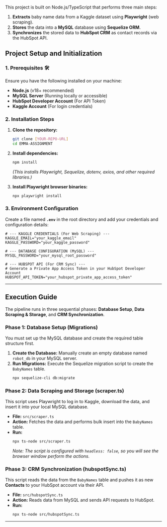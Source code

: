 This project is built on Node.js/TypeScript that performs three main steps:

1.  **Extracts** baby name data from a Kaggle dataset using **Playwright** (web scraping).
2.  **Stores** the data into a **MySQL** database using **Sequelize ORM**.
3.  **Synchronizes** the stored data to **HubSpot CRM** as contact records via the HubSpot API.

## Project Setup and Initialization

### 1\. Prerequisites 🛠️

Ensure you have the following installed on your machine:

  * **Node.js** (v18+ recommended)
  * **MySQL Server** (Running locally or accessible)
  * **HubSpot Developer Account** (For API Token)
  * **Kaggle Account** (For login credentials)

### 2\. Installation Steps

1.  **Clone the repository:**

    ```bash
    git clone [YOUR-REPO-URL]
    cd EMMA-ASSIGNMENT
    ```

2.  **Install dependencies:**

    ```bash
    npm install
    ```

    *(This installs Playwright, Sequelize, dotenv, axios, and other required libraries.)*

3.  **Install Playwright browser binaries:**

    ```bash
    npx playwright install
    ```

### 3\. Environment Configuration

Create a file named **`.env`** in the root directory and add your credentials and configuration details:

```env
# --- KAGGLE CREDENTIALS (For Web Scraping) ---
KAGGLE_EMAIL="your_kaggle_email"
KAGGLE_PASSWORD="your_kaggle_password"

# --- DATABASE CONFIGURATION (MySQL) ---
MYSQL_PASSWORD="your_mysql_root_password"

# --- HUBSPOT API (For CRM Sync) ---
# Generate a Private App Access Token in your HubSpot Developer Account
HUBSPOT_API_TOKEN="your_hubspot_private_app_access_token"
```

-----

## Execution Guide

The pipeline runs in three sequential phases: **Database Setup**, **Data Scraping & Storage**, and **CRM Synchronization**.

### Phase 1: Database Setup (Migrations)

You must set up the MySQL database and create the required table structure first.

1.  **Create the Database:** Manually create an empty database named `robot_db` in your MySQL server.
2.  **Run Migrations:** Execute the Sequelize migration script to create the `BabyNames` table.
    ```bash
    npx sequelize-cli db:migrate
    ```

### Phase 2: Data Scraping and Storage (scraper.ts)

This script uses Playwright to log in to Kaggle, download the data, and insert it into your local MySQL database.

  * **File:** `src/scraper.ts`
  * **Action:** Fetches the data and performs bulk insert into the `BabyNames` table.
  * **Run:**
    ```bash
    npx ts-node src/scraper.ts
    ```
    *Note: The script is configured with `headless: false`, so you will see the browser window perform the actions.*

### Phase 3: CRM Synchronization (hubspotSync.ts)

This script reads the data from the `BabyNames` table and pushes it as new **Contacts** to your HubSpot account via their API.

  * **File:** `src/hubspotSync.ts`
  * **Action:** Reads data from MySQL and sends API requests to HubSpot.
  * **Run:**
    ```bash
    npx ts-node src/hubspotSync.ts
    ```

-----


